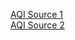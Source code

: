 [AQI Source 1](https://sthj.sh.gov.cn/kqzlssfb/index.html)<br>
[AQI Source 2](https://www.qweather.com//air/hongkou-101021600.html)